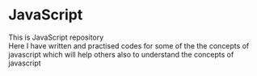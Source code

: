# JavaScript
This is JavaScript repository    
Here I have written and practised codes for some of the the concepts of javascript which will help others also to understand the concepts of javascript

